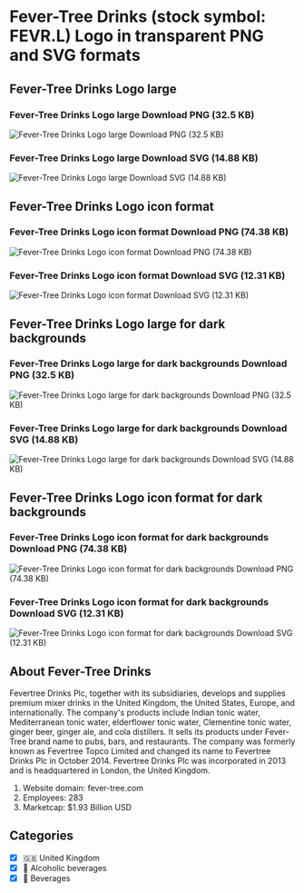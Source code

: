 # Fever-Tree Drinks (stock symbol: FEVR.L) Logo in transparent PNG and SVG formats

## Fever-Tree Drinks Logo large

### Fever-Tree Drinks Logo large Download PNG (32.5 KB)

![Fever-Tree Drinks Logo large Download PNG (32.5 KB)](/img/orig/FEVR.L_BIG-9c465224.png)

### Fever-Tree Drinks Logo large Download SVG (14.88 KB)

![Fever-Tree Drinks Logo large Download SVG (14.88 KB)](/img/orig/FEVR.L_BIG-4c219952.svg)

## Fever-Tree Drinks Logo icon format

### Fever-Tree Drinks Logo icon format Download PNG (74.38 KB)

![Fever-Tree Drinks Logo icon format Download PNG (74.38 KB)](/img/orig/FEVR.L-043d0113.png)

### Fever-Tree Drinks Logo icon format Download SVG (12.31 KB)

![Fever-Tree Drinks Logo icon format Download SVG (12.31 KB)](/img/orig/FEVR.L-a4b83f0c.svg)

## Fever-Tree Drinks Logo large for dark backgrounds

### Fever-Tree Drinks Logo large for dark backgrounds Download PNG (32.5 KB)

![Fever-Tree Drinks Logo large for dark backgrounds Download PNG (32.5 KB)](/img/orig/FEVR.L_BIG.D-f6847e13.png)

### Fever-Tree Drinks Logo large for dark backgrounds Download SVG (14.88 KB)

![Fever-Tree Drinks Logo large for dark backgrounds Download SVG (14.88 KB)](/img/orig/FEVR.L_BIG.D-e0abc47d.svg)

## Fever-Tree Drinks Logo icon format for dark backgrounds

### Fever-Tree Drinks Logo icon format for dark backgrounds Download PNG (74.38 KB)

![Fever-Tree Drinks Logo icon format for dark backgrounds Download PNG (74.38 KB)](/img/orig/FEVR.L.D-530a81ae.png)

### Fever-Tree Drinks Logo icon format for dark backgrounds Download SVG (12.31 KB)

![Fever-Tree Drinks Logo icon format for dark backgrounds Download SVG (12.31 KB)](/img/orig/FEVR.L.D-10ed15d6.svg)

## About Fever-Tree Drinks

Fevertree Drinks Plc, together with its subsidiaries, develops and supplies premium mixer drinks in the United Kingdom, the United States, Europe, and internationally. The company's products include Indian tonic water, Mediterranean tonic water, elderflower tonic water, Clementine tonic water, ginger beer, ginger ale, and cola distillers. It sells its products under Fever-Tree brand name to pubs, bars, and restaurants. The company was formerly known as Fevertree Topco Limited and changed its name to Fevertree Drinks Plc in October 2014. Fevertree Drinks Plc was incorporated in 2013 and is headquartered in London, the United Kingdom.

1. Website domain: fever-tree.com
2. Employees: 283
3. Marketcap: $1.93 Billion USD


## Categories
- [x] 🇬🇧 United Kingdom
- [x] 🍷 Alcoholic beverages
- [x] 🥤 Beverages
